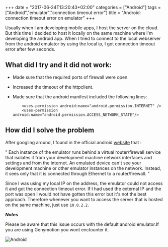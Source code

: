 +++
date = "2017-06-24T13:20:43+02:00"
categories = ["Android"]
tags = ["Android","emulator","connection timeout error"]
title = "Android: connection timeout error on emulator"
+++

Usually when I am developing mobile apps, I host the server on the cloud. But this time I decided to host it locally on the same machine where I'm developing the android app.
When I tried to connect to the local webserver from the android emulator by using the local ip, I got connection timeout error after few seconds. 



What did I  try and it did not work:
-----------------
* Made sure that the required ports of firewall were open.
* Increased the timeout of the httpclient.
* Made sure that the android manifest included the following lines:

	```
		<uses-permission android:name="android.permission.INTERNET" /> 
		<uses-permission android:name="android.permission.ACCESS_NETWORK_STATE"/>
	```

	
How did I solve the problem
-----------------
After googling around, I found in the official android [website](https://developer.android.com/studio/run/emulator-networking.html)  that : 

"
	Each instance of the emulator runs behind a virtual router/firewall service that isolates it from your development machine network interfaces
	and settings and from the internet. An emulated device can't see your development machine or other emulator instances on the network. Instead,
	it sees only that it is connected through Ethernet to a router/firewall.
"


Since I was using my local IP on the address, the emulator could not access it and got the connection timeout error. If I had used the external IP  and  the port was open I would not have gotten this error but it's not the best approach.
Therefore whenever you want to access the server that is hosted on the same machine, just use ```10.0.2.2```.  

***Notes***

Please be aware that this issue occurs with the default android emulator.If you are using Genymotion you wont enctounter it.


![Android](/images/android.png)


